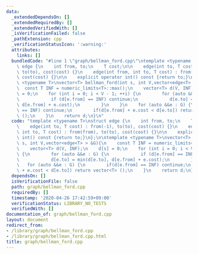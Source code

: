 ```yaml
---
data:
  _extendedDependsOn: []
  _extendedRequiredBy: []
  _extendedVerifiedWith: []
  _isVerificationFailed: false
  _pathExtension: cpp
  _verificationStatusIcon: ':warning:'
  attributes:
    links: []
  bundledCode: "#line 1 \"graph/bellman_ford.cpp\"\ntemplate <typename T>\nstruct\
    \ edge {\n    int from, to;\n    T cost;\n\n    edge(int to, T cost) : from(-1),\
    \ to(to), cost(cost) {}\n    edge(int from, int to, T cost) : from(from), to(to),\
    \ cost(cost) {}\n\n    explicit operator int() const {return to;}\n};\n\ntemplate\
    \ <typename T>\nvector<T> bellman_ford(int s, int V,vector<edge<T> > &G){\n  \
    \  const T INF = numeric_limits<T>::max();\n    vector<T> d(V, INF);\n    d[s]\
    \ = 0;\n    for (int i = 0; i < V - 1; ++i) {\n        for (auto &&e : G) {\n\
    \            if (d[e.from] == INF) continue;\n            d[e.to] = min(d[e.to],\
    \ d[e.from] + e.cost);\n        }\n    }\n    for (auto &&e : G) {\n        if(d[e.from]\
    \ == INF) continue;\n        if(d[e.from] + e.cost < d[e.to]) return vector<T>\
    \ ();\n    }\n    return d;\n}\n"
  code: "template <typename T>\nstruct edge {\n    int from, to;\n    T cost;\n\n\
    \    edge(int to, T cost) : from(-1), to(to), cost(cost) {}\n    edge(int from,\
    \ int to, T cost) : from(from), to(to), cost(cost) {}\n\n    explicit operator\
    \ int() const {return to;}\n};\n\ntemplate <typename T>\nvector<T> bellman_ford(int\
    \ s, int V,vector<edge<T> > &G){\n    const T INF = numeric_limits<T>::max();\n\
    \    vector<T> d(V, INF);\n    d[s] = 0;\n    for (int i = 0; i < V - 1; ++i)\
    \ {\n        for (auto &&e : G) {\n            if (d[e.from] == INF) continue;\n\
    \            d[e.to] = min(d[e.to], d[e.from] + e.cost);\n        }\n    }\n \
    \   for (auto &&e : G) {\n        if(d[e.from] == INF) continue;\n        if(d[e.from]\
    \ + e.cost < d[e.to]) return vector<T> ();\n    }\n    return d;\n}"
  dependsOn: []
  isVerificationFile: false
  path: graph/bellman_ford.cpp
  requiredBy: []
  timestamp: '2020-04-26 17:42:59+09:00'
  verificationStatus: LIBRARY_NO_TESTS
  verifiedWith: []
documentation_of: graph/bellman_ford.cpp
layout: document
redirect_from:
- /library/graph/bellman_ford.cpp
- /library/graph/bellman_ford.cpp.html
title: graph/bellman_ford.cpp
---
```

